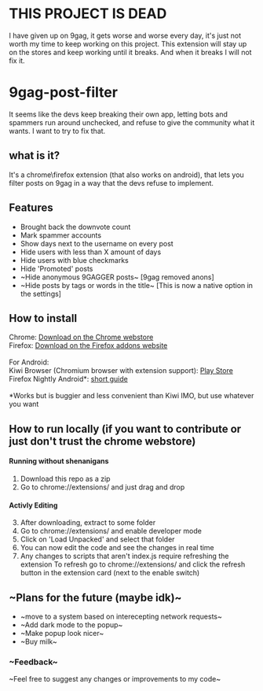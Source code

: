 # THIS PROJECT IS DEAD
I have given up on 9gag, it gets worse and worse every day, it's just not worth my time to keep working on this project. This extension will stay up on the stores and keep working until it breaks. And when it breaks I will not fix it. 

# 9gag-post-filter

It seems like the devs keep breaking their own app, letting bots and spammers run around unchecked, and refuse to give the community what it wants. I want to try to fix that.

##   what is it?
It's a chrome\firefox extension (that also works on android), that lets you filter posts on 9gag in a way that the devs refuse to implement. 

## Features

- Brought back the downvote count
- Mark spammer accounts
- Show days next to the username on every post
- Hide users with less than X amount of days
- Hide users with blue checkmarks
- Hide 'Promoted' posts
- ~Hide anonymous 9GAGGER posts~ [9gag removed anons]
- ~Hide posts by tags or words in the title~ [This is now a native option in the settings]

## How to install
Chrome: [Download on the Chrome webstore](https://chrome.google.com/webstore/detail/9gag-post-filter/ajkipkkhchaaccpbpkclolpebkgbmodl)\
Firefox: [Download on the Firefox addons website](https://addons.mozilla.org/en-US/firefox/addon/9gag-post-filter/)
\
\
For Android:\
Kiwi Browser (Chromium browser with extension support): [Play Store](https://play.google.com/store/apps/details?id=com.kiwibrowser.browser)
\
Firefox Nightly Android*: [short guide](https://youtu.be/cknXID7rV7k)
\
\
*Works but is buggier and less convenient than Kiwi IMO, but use whatever you want

## How to run locally (if you want to contribute or just don't trust the chrome webstore)
#### Running without shenanigans
1. Download this repo as a zip
2. Go to chrome://extensions/ and just drag and drop

#### Activly Editing
3. After downloading, extract to some folder
4. Go to chrome://extensions/ and enable developer mode
5. Click on 'Load Unpacked' and select that folder
6. You can now edit the code and see the changes in real time
7. Any changes to scripts that aren't index.js require refreshing the extension
 To refresh go to chrome://extensions/ and click the refresh button in the extension card (next to the enable switch)

## ~Plans for the future (maybe idk)~
- ~move to a system based on interecepting network requests~
- ~Add dark mode to the popup~
- ~Make popup look nicer~
- ~Buy milk~


### ~Feedback~
~Feel free to suggest any changes or improvements to my code~
